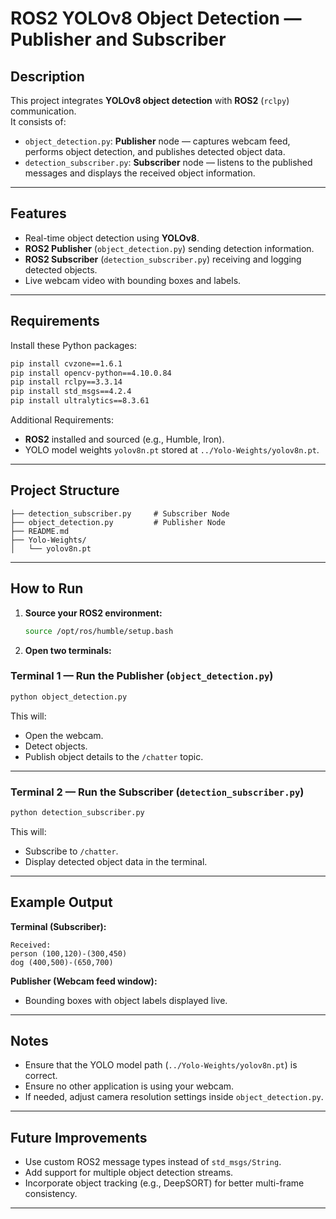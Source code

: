 # ROS2 YOLOv8 Object Detection — Publisher and Subscriber

## Description

This project integrates **YOLOv8 object detection** with **ROS2** (`rclpy`) communication.  
It consists of:
- `object_detection.py`: **Publisher** node — captures webcam feed, performs object detection, and publishes detected object data.
- `detection_subscriber.py`: **Subscriber** node — listens to the published messages and displays the received object information.

---

## Features
- Real-time object detection using **YOLOv8**.
- **ROS2 Publisher** (`object_detection.py`) sending detection information.
- **ROS2 Subscriber** (`detection_subscriber.py`) receiving and logging detected objects.
- Live webcam video with bounding boxes and labels.

---

## Requirements

Install these Python packages:

```bash
pip install cvzone==1.6.1
pip install opencv-python==4.10.0.84
pip install rclpy==3.3.14
pip install std_msgs==4.2.4
pip install ultralytics==8.3.61
```

Additional Requirements:
- **ROS2** installed and sourced (e.g., Humble, Iron).
- YOLO model weights `yolov8n.pt` stored at `../Yolo-Weights/yolov8n.pt`.

---

## Project Structure

```
├── detection_subscriber.py     # Subscriber Node
├── object_detection.py         # Publisher Node
├── README.md
├── Yolo-Weights/
│   └── yolov8n.pt
```

---

## How to Run

1. **Source your ROS2 environment:**
   ```bash
   source /opt/ros/humble/setup.bash
   ```

2. **Open two terminals:**

### Terminal 1 — Run the Publisher (`object_detection.py`)

```bash
python object_detection.py
```

This will:
- Open the webcam.
- Detect objects.
- Publish object details to the `/chatter` topic.

---

### Terminal 2 — Run the Subscriber (`detection_subscriber.py`)

```bash
python detection_subscriber.py
```

This will:
- Subscribe to `/chatter`.
- Display detected object data in the terminal.

---

## Example Output

**Terminal (Subscriber):**
```
Received:
person (100,120)-(300,450)
dog (400,500)-(650,700)
```

**Publisher (Webcam feed window):**
- Bounding boxes with object labels displayed live.

---

## Notes
- Ensure that the YOLO model path (`../Yolo-Weights/yolov8n.pt`) is correct.
- Ensure no other application is using your webcam.
- If needed, adjust camera resolution settings inside `object_detection.py`.

---

## Future Improvements
- Use custom ROS2 message types instead of `std_msgs/String`.
- Add support for multiple object detection streams.
- Incorporate object tracking (e.g., DeepSORT) for better multi-frame consistency.

---
